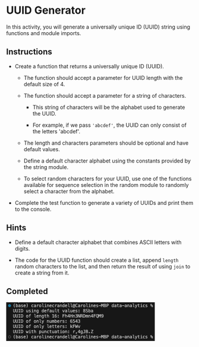# UUID Generator

In this activity, you will generate a universally unique ID (UUID) string using functions and module imports.

## Instructions

- Create a function that returns a universally unique ID (UUID).

  - The function should accept a parameter for UUID length with the default size of 4.

  - The function should accept a parameter for a string of characters.

    - This string of characters will be the alphabet used to generate the UUID.

    - For example, if we pass `'abcdef'`, the UUID can only consist of the letters 'abcdef'.

  - The length and characters parameters should be optional and have default values.

  - Define a default character alphabet using the constants provided by the string module.

  - To select random characters for your UUID, use one of the functions available for sequence selection in the random module to randomly select a character from the alphabet.

- Complete the test function to generate a variety of UUIDs and print them to the console.

## Hints

- Define a default character alphabet that combines ASCII letters with digits.

- The code for the UUID function should create a list, append `length` random characters to the list, and then return the result of using `join` to create a string from it.

## Completed

<img src="images/uuid_generator.png" width="400" />
